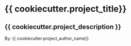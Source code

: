 # {{ cookiecutter.project_title}}

##  {{ cookiecutter.project_description }}

By: {{ cookiecutter.project_author_name}}
